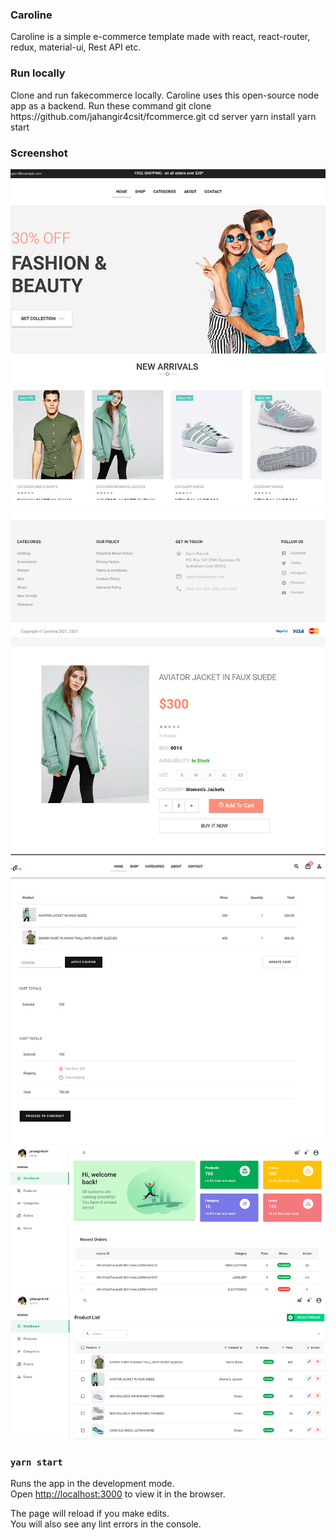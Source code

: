 
<h3>Caroline</h3>
Caroline is a simple e-commerce template made with react, react-router, redux, material-ui, Rest API etc.

<h3>Run locally</h3>
Clone and run fakecommerce locally. Caroline uses this open-source node app as a backend.
Run these command
git clone https://github.com/jahangir4csit/fcommerce.git
cd server
yarn install
yarn start

<h3>Screenshot</h3>
<img src="https://raw.githubusercontent.com/jahangir4csit/carolineshop/main/screenshot.jpg" alt="caroline">
<img src="https://raw.githubusercontent.com/jahangir4csit/carolineshop/main/Footer.jpg" alt="caroline">
<img src="https://github.com/jahangir4csit/carolineshop/blob/main/Product_details.jpg" alt="caroline">
<img src="https://raw.githubusercontent.com/jahangir4csit/carolineshop/main/Cart.jpg" alt="caroline">
<img src="https://raw.githubusercontent.com/jahangir4csit/carolineshop/main/dashboard1.jpg" alt="caroline">
<img src="https://raw.githubusercontent.com/jahangir4csit/carolineshop/main/Product_list_1.jpg" alt="caroline">


### `yarn start`

Runs the app in the development mode.\
Open [http://localhost:3000](http://localhost:3000) to view it in the browser.

The page will reload if you make edits.\
You will also see any lint errors in the console.


